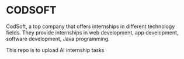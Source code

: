 # CODSOFT
 CodSoft, a top company that offers internships in different technology fields. They provide internships in web development, app development, software development, Java programming.

 This repo is to upload AI internship tasks
